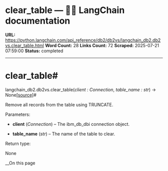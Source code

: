 # clear_table — 🦜🔗 LangChain  documentation

**URL:** https://python.langchain.com/api_reference/db2/db2vs/langchain_db2.db2vs.clear_table.html
**Word Count:** 28
**Links Count:** 72
**Scraped:** 2025-07-21 07:59:00
**Status:** completed

---

# clear\_table\#

langchain\_db2.db2vs.clear\_table\(_client : Connection_, _table\_name : str_\) → None[\[source\]](https://python.langchain.com/api_reference/_modules/langchain_db2/db2vs.html#clear_table)\#     

Remove all records from the table using TRUNCATE.

Parameters:     

  * **client** \(_Connection_\) – The ibm\_db\_dbi connection object.

  * **table\_name** \(_str_\) – The name of the table to clear.

Return type:     

None

__On this page